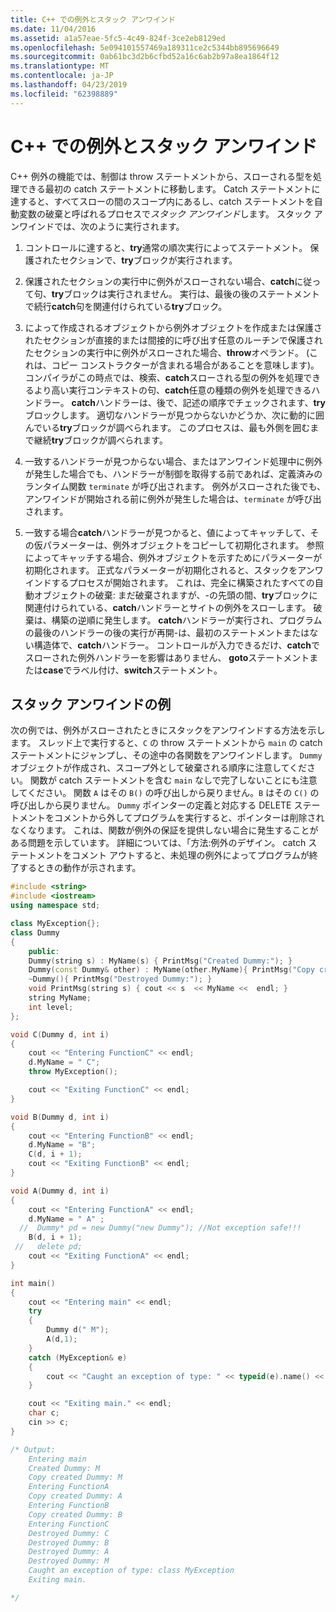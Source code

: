 ```yaml
---
title: C++ での例外とスタック アンワインド
ms.date: 11/04/2016
ms.assetid: a1a57eae-5fc5-4c49-824f-3ce2eb8129ed
ms.openlocfilehash: 5e094101557469a189311ce2c5344bb895696649
ms.sourcegitcommit: 0ab61bc3d2b6cfbd52a16c6ab2b97a8ea1864f12
ms.translationtype: MT
ms.contentlocale: ja-JP
ms.lasthandoff: 04/23/2019
ms.locfileid: "62398889"
---
```

# <a name="exceptions-and-stack-unwinding-in-c"></a>C++ での例外とスタック アンワインド

C++ 例外の機能では、制御は throw ステートメントから、スローされる型を処理できる最初の catch ステートメントに移動します。 Catch ステートメントに達すると、すべてスローの間のスコープ内にあるし、catch ステートメントを自動変数の破棄と呼ばれるプロセスで*スタック アンワインド*します。 スタック アンワインドでは、次のように実行されます。

1. コントロールに達すると、**try**通常の順次実行によってステートメント。 保護されたセクションで、**try**ブロックが実行されます。

1. 保護されたセクションの実行中に例外がスローされない場合、**catch**に従って句、**try**ブロックは実行されません。 実行は、最後の後のステートメントで続行**catch**句を関連付けられている**try**ブロック。

1. によって作成されるオブジェクトから例外オブジェクトを作成または保護されたセクションが直接的または間接的に呼び出す任意のルーチンで保護されたセクションの実行中に例外がスローされた場合、**throw**オペランド。 (これは、コピー コンストラクターが含まれる場合があることを意味します)。コンパイラがこの時点では、検索、**catch**スローされる型の例外を処理できるより高い実行コンテキストの句、**catch**任意の種類の例外を処理できるハンドラー。 **catch**ハンドラーは、後で、記述の順序でチェックされます、**try**ブロックします。 適切なハンドラーが見つからないかどうか、次に動的に囲んでいる**try**ブロックが調べられます。 このプロセスは、最も外側を囲むまで継続**try**ブロックが調べられます。

1. 一致するハンドラーが見つからない場合、またはアンワインド処理中に例外が発生した場合でも、ハンドラーが制御を取得する前であれば、定義済みのランタイム関数 `terminate` が呼び出されます。 例外がスローされた後でも、アンワインドが開始される前に例外が発生した場合は、`terminate` が呼び出されます。

1. 一致する場合**catch**ハンドラーが見つかると、値によってキャッチして、その仮パラメーターは、例外オブジェクトをコピーして初期化されます。 参照によってキャッチする場合、例外オブジェクトを示すためにパラメーターが初期化されます。 正式なパラメーターが初期化されると、スタックをアンワインドするプロセスが開始されます。 これは、完全に構築されたすべての自動オブジェクトの破棄: まだ破棄されますが、-の先頭の間、**try**ブロックに関連付けられている、**catch**ハンドラーとサイトの例外をスローします。 破棄は、構築の逆順に発生します。 **catch**ハンドラーが実行され、プログラムの最後のハンドラーの後の実行が再開-は、最初のステートメントまたはない構造体で、**catch**ハンドラー。 コントロールが入力できるだけ、**catch**でスローされた例外ハンドラーを影響はありません、 **goto**ステートメントまたは**case**でラベル付け、**switch**ステートメント。

## <a name="stack-unwinding-example"></a>スタック アンワインドの例

次の例では、例外がスローされたときにスタックをアンワインドする方法を示します。 スレッド上で実行すると、`C` の throw ステートメントから `main` の catch ステートメントにジャンプし、その途中の各関数をアンワインドします。 `Dummy` オブジェクトが作成され、スコープ外として破棄される順序に注意してください。 関数が catch ステートメントを含む `main` なしで完了しないことにも注意してください。 関数 `A` はその `B()` の呼び出しから戻りません。`B` はその `C()` の呼び出しから戻りません。 `Dummy` ポインターの定義と対応する DELETE ステートメントをコメントから外してプログラムを実行すると、ポインターは削除されなくなります。 これは、関数が例外の保証を提供しない場合に発生することがある問題を示しています。 詳細については、「方法:例外のデザイン。 catch ステートメントをコメント アウトすると、未処理の例外によってプログラムが終了するときの動作が示されます。

```cpp
#include <string>
#include <iostream>
using namespace std;

class MyException{};
class Dummy
{
    public:
    Dummy(string s) : MyName(s) { PrintMsg("Created Dummy:"); }
    Dummy(const Dummy& other) : MyName(other.MyName){ PrintMsg("Copy created Dummy:"); }
    ~Dummy(){ PrintMsg("Destroyed Dummy:"); }
    void PrintMsg(string s) { cout << s  << MyName <<  endl; }
    string MyName;
    int level;
};

void C(Dummy d, int i)
{
    cout << "Entering FunctionC" << endl;
    d.MyName = " C";
    throw MyException();

    cout << "Exiting FunctionC" << endl;
}

void B(Dummy d, int i)
{
    cout << "Entering FunctionB" << endl;
    d.MyName = "B";
    C(d, i + 1);
    cout << "Exiting FunctionB" << endl;
}

void A(Dummy d, int i)
{
    cout << "Entering FunctionA" << endl;
    d.MyName = " A" ;
  //  Dummy* pd = new Dummy("new Dummy"); //Not exception safe!!!
    B(d, i + 1);
 //   delete pd;
    cout << "Exiting FunctionA" << endl;
}

int main()
{
    cout << "Entering main" << endl;
    try
    {
        Dummy d(" M");
        A(d,1);
    }
    catch (MyException& e)
    {
        cout << "Caught an exception of type: " << typeid(e).name() << endl;
    }

    cout << "Exiting main." << endl;
    char c;
    cin >> c;
}

/* Output:
    Entering main
    Created Dummy: M
    Copy created Dummy: M
    Entering FunctionA
    Copy created Dummy: A
    Entering FunctionB
    Copy created Dummy: B
    Entering FunctionC
    Destroyed Dummy: C
    Destroyed Dummy: B
    Destroyed Dummy: A
    Destroyed Dummy: M
    Caught an exception of type: class MyException
    Exiting main.

*/
```